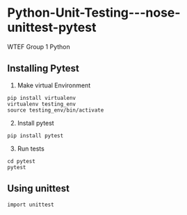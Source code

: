 # Python-Unit-Testing---nose-unittest-pytest
WTEF Group 1 Python

## Installing Pytest
1. Make virtual Environment
```
pip install virtualenv
virtualenv testing_env
source testing_env/bin/activate
```

2. Install pytest
```
pip install pytest
```
3. Run tests
```
cd pytest
pytest
```
## Using unittest
```
import unittest

```
